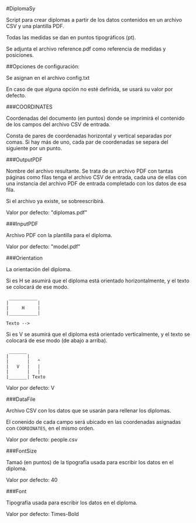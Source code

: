 #DiplomaSy

Script para crear diplomas a partir de los datos contenidos en un archivo CSV y una plantilla PDF.

Todas las medidas se dan en puntos tipográficos (pt).

Se adjunta el archivo reference.pdf como referencia de medidas y posiciones.


##Opciones de configuración:

Se asignan en el archivo config.txt

En caso de que alguna opción no esté definida, se usará su valor por defecto.


###COORDINATES

Coordenadas del documento (en puntos) donde se imprimirá el contenido de los campos del archivo CSV de entrada.

Consta de pares de coordenadas horizontal y vertical separadas por comas. Si hay más de uno, cada par de coordenadas se separa del siguiente por un punto.


###OutputPDF

Nombre del archivo resultante. Se trata de un archivo PDF con tantas páginas como filas tenga el archivo CSV de entrada, cada una de ellas con una instancia del archivo PDF de entrada completado con los datos de esa fila. 

Si el archivo ya existe, se sobreescribirá.

Valor por defecto: "diplomas.pdf"


###InputPDF

Archivo PDF con la plantilla para el diploma.

Valor por defecto: "model.pdf"


###Orientation

La orientación del diploma. 

Si es H se asumirá que el diploma está orientado horizontalmente, y el texto se colocará de ese modo.

```
 ___________
|           |
|     H     |
|___________|

Texto -->

```

Si es V se asumirá que el diploma está orientado verticalmente, y el texto se colocará de ese modo (de abajo a arriba).

```
 _______
|       |
|       |   ^
|   V   |   |
|       |   |
|_______| Texto
```

Valor por defecto: V


###DataFile

Archivo CSV con los datos que se usarán para rellenar los diplomas.

El conenido de cada campo será ubicado en las coordenadas asignadas con `COORDINATES`, en el mismo orden.

Valor por defecto: people.csv


###FontSize

Tamaó (en puntos) de la tipografía usada para escribir los datos en el diploma.

Valor por defecto: 40


###Font

Tipografía usada para escribir los datos en el diploma.

Valor por defecto: Times-Bold
